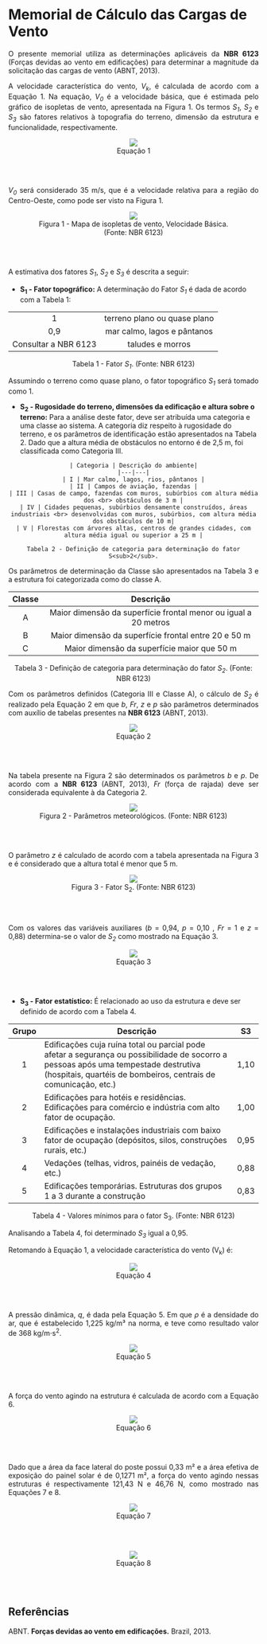 # Memorial de Cálculo das Cargas de Vento

<p align = "justify"> O presente memorial utiliza as determinações aplicáveis da <b>NBR 6123</b> (Forças devidas ao vento em edificações) para determinar a magnitude da solicitação das cargas de vento (ABNT, 2013).

<p align = "justify"> A velocidade característica do vento, <i>V<sub>k</sub></i>, é calculada de
acordo com a Equação 1. Na equação, <i>V<sub>0</sub></i> é a velocidade básica, que é estimada pelo gráfico de isopletas de vento, apresentada na Figura 1. Os
termos <i>S<sub>1</sub></i>, <i>S<sub>2</sub></i> e <i>S<sub>3</sub></i> são fatores relativos à topografia do terreno, dimensão da estrutura e
funcionalidade, respectivamente.

<center>
<figure>
  <img src="/SmartVit/docs/Estrutura/imgs_cargasvento/eq1.png"  />
  <figcaption>
      Equação 1
  </figcaption>
</figure>
</center>
<br>
<br>

<p align = "justify"> <i>V<sub>0</sub></i> será considerado 35 m/s, que é a velocidade relativa para a região do Centro-Oeste, como pode ser visto na Figura 1.

<center>
<figure>
  <img src="/SmartVit/docs/Estrutura/imgs_cargasvento/isopletas.png"  />
  <figcaption>
      Figura 1 - Mapa de isopletas de vento, Velocidade Básica. (Fonte: NBR 6123)
  </figcaption>
</figure>
</center>
<br>
<br>

<p align = "justify"> A estimativa dos fatores <i>S<sub>1</sub></i>, <i>S<sub>2</sub></i> e <i>S<sub>3</sub></i> é descrita a seguir: <br>

-   **S<sub>1</sub> - Fator topográfico:** A determinação do Fator
    <i>S<sub>1</sub></i> é dada de acordo com a Tabela 1:

<center>

|      |  |
|:--------------------------:|:-----------------:|
| 1  |       terreno plano ou quase plano        |
|  0,9 |      mar calmo, lagos e pântanos       |
|  Consultar a NBR 6123 |      taludes e morros       |

Tabela 1 - Fator <i>S<sub>1</sub></i>. (Fonte: NBR 6123)
</center>


<p align = "justify"> Assumindo o terreno como quase plano, o fator topográfico <i>S<sub>1</sub></i> será tomado como 1.

-   **S<sub>2</sub> - Rugosidade do terreno, dimensões da edificação e
    altura sobre o terreno:** Para a análise deste fator, deve ser
    atribuída uma categoria e uma classe ao sistema. A categoria diz
    respeito à rugosidade do terreno, e os parâmetros de identificação
    estão apresentados na Tabela 2. Dado que a altura média de obstáculos no entorno é de 2,5 m, foi classificada como Categoria III.
<center>

    | Categoria | Descrição do ambiente|
    |---|---|
    | I | Mar calmo, lagos, rios, pântanos |
    | II | Campos de aviação, fazendas |
    | III | Casas de campo, fazendas com muros, subúrbios com altura média dos <br> obstáculos de 3 m |
    | IV | Cidades pequenas, subúrbios densamente construídos, áreas industriais <br> desenvolvidas com muros, subúrbios, com altura média dos obstáculos de 10 m|
    | V | Florestas com árvores altas, centros de grandes cidades, com altura média igual ou superior a 25 m |

    Tabela 2 - Definição de categoria para determinação do fator S<sub>2</sub>.
  </center>

<p align = "justify"> Os parâmetros de determinação da Classe são apresentados na Tabela 3 e a estrutura foi categorizada como do classe A.

<center>

|   Classe   | Descrição |
|:--------------------------:|:-----------------:|
| A  |       Maior dimensão da superfície frontal menor ou igual a 20 metros        |
| B |      Maior dimensão da superfície frontal entre 20 e 50 m       |
|  C |      Maior dimensão da superfície maior que 50 m       |

Tabela 3 - Definição de categoria para determinação do fator <i>S<sub>2</sub></i>. (Fonte: NBR 6123)
</center>


<p align = "justify"> Com os parâmetros definidos (Categoria III e Classe A), o cálculo de <i>S<sub>2</sub></i> é realizado pela Equação 2
em que <i>b</i>, <i>Fr</i>, <i>z</i> e <i>p</i> são parâmetros determinados com auxílio de tabelas presentes na <b>NBR 6123</b> (ABNT, 2013).

<center>
<figure>
  <img src="/docs/Estrutura/imgs_cargasvento/eq2.png"  />
  <figcaption>
      Equação 2
  </figcaption>
</figure>
</center>
<br>
<br>

<p align = "justify"> Na tabela presente na Figura 2 são determinados os parâmetros <i>b</i> e <i>p</i>. De acordo com a <b>NBR 6123</b> (ABNT, 2013), <i>Fr</i> (força de rajada) deve ser considerada equivalente à da Categoria 2.

<center>
<figure>
  <img src="/docs/Estrutura/imgs_cargasvento/parametros_meteorologicos_fator_2.png"  />
  <figcaption>
      Figura 2 - Parâmetros meteorológicos. (Fonte: NBR 6123)
  </figcaption>
</figure>
</center>
<br>
<br>

<p align = "justify"> O parâmetro <i>z</i> é calculado de acordo com a tabela apresentada na Figura 3 e é considerado que a altura total é menor que 5 m.

<center>
<figure>
  <img src="/docs/Estrutura/imgs_cargasvento/fator_S2.png"  />
  <figcaption>
      Figura 3 - Fator S<sub>2</sub>. (Fonte: NBR 6123)
  </figcaption>
</figure>
</center>
<br>
<br>

<p align = "justify"> Com os valores das variáveis auxiliares (<i>b</i> = 0,94, <i>p</i> = 0,10 , <i>Fr</i> = 1 e <i>z</i> = 0,88) determina-se o valor de <i>S<sub>2</sub></i> como mostrado na Equação 3.

<center>
<figure>
  <img src="/docs/Estrutura/imgs_cargasvento/eq3.png"  />
  <figcaption>
      Equação 3
  </figcaption>
</figure>
</center>
<br>
<br>

-   **S<sub>3</sub> - Fator estatístico:** É relacionado ao uso da
    estrutura e deve ser definido de acordo com a Tabela 4.

<center>

  | Grupo | Descrição | S3   |
  |:-----:|---------------------------------------------------------------------------------------------------------------------------------------------------------------------------------------------------------|------|
  |   1   | Edificações cuja ruína total ou parcial pode afetar a segurança ou possibilidade de socorro a pessoas após uma tempestade destrutiva (hospitais, quartéis de bombeiros, centrais de comunicação, etc.) | 1,10 |
  |   2   | Edificações para hotéis e residências. Edificações para comércio e indústria com alto fator de ocupação.                                                                                                | 1,00 |
  |   3   | Edificações e instalações industriais com baixo fator de ocupação (depósitos, silos, construções rurais, etc.)                                                                                          | 0,95 |
  | 4     | Vedações (telhas, vidros, painéis de vedação, etc.)                                                                                                                                                     | 0,88 |
  | 5     | Edificações temporárias. Estruturas dos grupos 1 a 3 durante a construção                                                                                                                               | 0,83 |

Tabela 4 - Valores mínimos para o fator S<sub>3</sub>. (Fonte: NBR 6123)
</center>


<p align = "justify"> Analisando a Tabela 4, foi determinado <i>S<sub>3</sub></i> igual a 0,95.

<p align = "justify"> Retomando à Equação 1, a velocidade
característica do vento (V<sub>k</sub>) é:

<center>
<figure>
  <img src="/docs/Estrutura/imgs_cargasvento/eq4.png"  />
  <figcaption>
      Equação 4
  </figcaption>
</figure>
</center>
<br>
<br>

<p align = "justify"> A pressão dinâmica, <i>q</i>, é dada pela Equação 5. Em
que <i>ρ</i> é a densidade do ar, que é estabelecido 1,225 kg/m³ na norma, e teve como resultado valor de 368  kg/m⋅s<sup>2</sup>.

<center>
<figure>
  <img src="/docs/Estrutura/imgs_cargasvento/eq5.png"  />
  <figcaption>
      Equação 5
  </figcaption>
</figure>
</center>
<br>
<br>

<p align = "justify"> A força do vento agindo na estrutura é calculada de acordo com a Equação 6.

<center>
<figure>
  <img src="/docs/Estrutura/imgs_cargasvento/eq6.png"  />
  <figcaption>
      Equação 6
  </figcaption>
</figure>
</center>
<br>
<br>

<p align = "justify"> Dado que a área da face lateral do poste possui 0,33 m² e a área efetiva
de exposição do painel solar é de 0,1271 m², a força do vento agindo
nessas estruturas é respectivamente 121,43 N e 46,76 N, como mostrado
nas Equações 7 e 8.

<center>
<figure>
  <img src="/docs/Estrutura/imgs_cargasvento/eq7.png"  />
  <figcaption>
      Equação 7
  </figcaption>
</figure>
</center>
<br>
<br>

<center>
<figure>
  <img src="/docs/Estrutura/imgs_cargasvento/eq8.png"  />
  <figcaption>
      Equação 8
  </figcaption>
</figure>
</center>
<br>
<br>


## Referências

ABNT. **Forças devidas ao vento em edificações.** Brazil, 2013.
